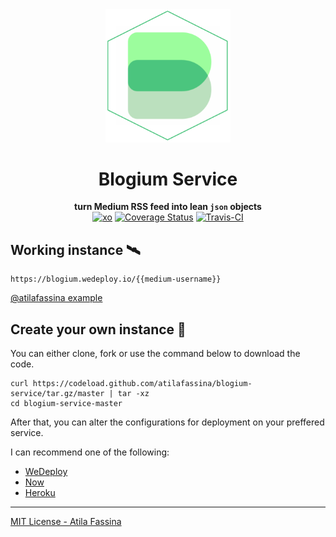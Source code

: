 <div align="center">
<img width="200" src="blogium-service.png" alt="blogium-service logo" />
<h1>Blogium Service</h1>
<div>
<b>turn <a hreft="https://medium.com">Medium</a> RSS feed into lean <code>json</code> objects</b>
</div>
<a href="https://github.com/sindresorhus/xo"><img src="https://img.shields.io/badge/code_style-XO-5ed9c7.svg" alt="xo" /></a>
<a href='https://coveralls.io/github/atilafassina/blogium-service?branch=master'><img src='https://coveralls.io/repos/github/atilafassina/blogium-service/badge.svg?branch=master&cache-bust=1223' alt='Coverage Status' /></a>
<a href="https://travis-ci.org/atilafassina/blogium-service"><img src="https://travis-ci.org/atilafassina/blogium-service.svg?branch=master" alt="Travis-CI"/></a>
</div>

## Working instance 🛰

```
https://blogium.wedeploy.io/{{medium-username}}
```
[@atilafassina example](https://blogium.wedeploy.io/atilafassina)

## Create your own instance 🚀

You can either clone, fork or use the command below to download the code.

```
curl https://codeload.github.com/atilafassina/blogium-service/tar.gz/master | tar -xz
cd blogium-service-master
```

After that, you can alter the configurations for deployment on your preffered service.

I can recommend one of the following:
- [WeDeploy](https://wedeploy.com/)
- [Now](https://zeit.co/now)
- [Heroku](https://www.heroku.com/)

---

[MIT License - Atila Fassina](https://atilafassina.mit-license.org/)
